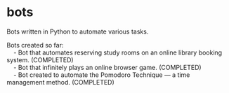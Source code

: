 # bots
Bots written in Python to automate various tasks.

Bots created so far:\
	&nbsp;&nbsp;&nbsp;&nbsp;- Bot that automates reserving study rooms on an online library booking system. (COMPLETED)\
	&nbsp;&nbsp;&nbsp;&nbsp;- Bot that infinitely plays an online browser game. (COMPLETED)\
	&nbsp;&nbsp;&nbsp;&nbsp;- Bot created to automate the Pomodoro Technique — a time management method. (COMPLETED)
